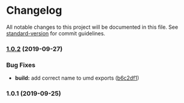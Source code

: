 # Changelog

All notable changes to this project will be documented in this file. See [standard-version](https://github.com/conventional-changelog/standard-version) for commit guidelines.

### [1.0.2](https://github.com/mihar-22/preact-hooks-event/compare/v1.0.1...v1.0.2) (2019-09-27)


### Bug Fixes

* **build:** add correct name to umd exports ([b6c2df1](https://github.com/mihar-22/preact-hooks-event/commit/b6c2df1))

### 1.0.1 (2019-09-25)
